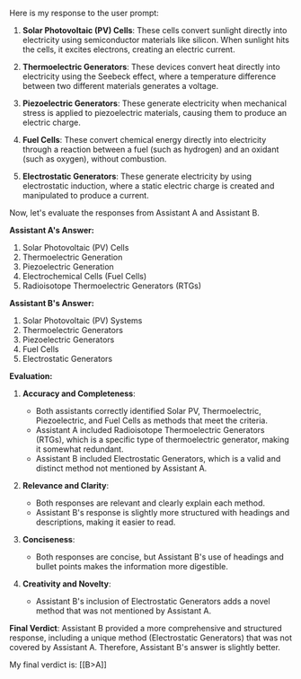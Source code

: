 
Here is my response to the user prompt:

1. **Solar Photovoltaic (PV) Cells**: These cells convert sunlight directly into electricity using semiconductor materials like silicon. When sunlight hits the cells, it excites electrons, creating an electric current.

2. **Thermoelectric Generators**: These devices convert heat directly into electricity using the Seebeck effect, where a temperature difference between two different materials generates a voltage.

3. **Piezoelectric Generators**: These generate electricity when mechanical stress is applied to piezoelectric materials, causing them to produce an electric charge.

4. **Fuel Cells**: These convert chemical energy directly into electricity through a reaction between a fuel (such as hydrogen) and an oxidant (such as oxygen), without combustion.

5. **Electrostatic Generators**: These generate electricity by using electrostatic induction, where a static electric charge is created and manipulated to produce a current.

Now, let's evaluate the responses from Assistant A and Assistant B.

**Assistant A's Answer:**

1. Solar Photovoltaic (PV) Cells
2. Thermoelectric Generation
3. Piezoelectric Generation
4. Electrochemical Cells (Fuel Cells)
5. Radioisotope Thermoelectric Generators (RTGs)

**Assistant B's Answer:**

1. Solar Photovoltaic (PV) Systems
2. Thermoelectric Generators
3. Piezoelectric Generators
4. Fuel Cells
5. Electrostatic Generators

**Evaluation:**

1. **Accuracy and Completeness**:
   - Both assistants correctly identified Solar PV, Thermoelectric, Piezoelectric, and Fuel Cells as methods that meet the criteria.
   - Assistant A included Radioisotope Thermoelectric Generators (RTGs), which is a specific type of thermoelectric generator, making it somewhat redundant.
   - Assistant B included Electrostatic Generators, which is a valid and distinct method not mentioned by Assistant A.

2. **Relevance and Clarity**:
   - Both responses are relevant and clearly explain each method.
   - Assistant B's response is slightly more structured with headings and descriptions, making it easier to read.

3. **Conciseness**:
   - Both responses are concise, but Assistant B's use of headings and bullet points makes the information more digestible.

4. **Creativity and Novelty**:
   - Assistant B's inclusion of Electrostatic Generators adds a novel method that was not mentioned by Assistant A.

**Final Verdict**:
Assistant B provided a more comprehensive and structured response, including a unique method (Electrostatic Generators) that was not covered by Assistant A. Therefore, Assistant B's answer is slightly better.

My final verdict is: [[B>A]]